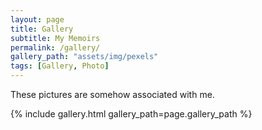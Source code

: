 ```yaml
---
layout: page
title: Gallery
subtitle: My Memoirs
permalink: /gallery/
gallery_path: "assets/img/pexels"
tags: [Gallery, Photo]
---
```


These pictures are somehow associated with me.


{% include gallery.html gallery_path=page.gallery_path %}